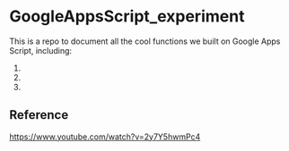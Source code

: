 # GoogleAppsScript_experiment

This is a repo to document all the cool functions we built on Google Apps Script, including: 

1) 
2) 
3) 

## Reference 
https://www.youtube.com/watch?v=2y7Y5hwmPc4 
